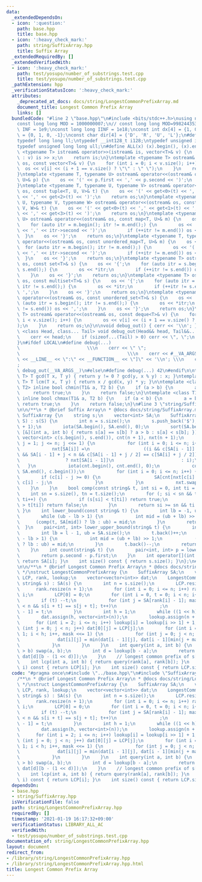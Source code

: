 ```yaml
---
data:
  _extendedDependsOn:
  - icon: ':question:'
    path: base.hpp
    title: base.hpp
  - icon: ':heavy_check_mark:'
    path: string/SuffixArray.hpp
    title: Suffix Array
  _extendedRequiredBy: []
  _extendedVerifiedWith:
  - icon: ':heavy_check_mark:'
    path: test/yosupo/number_of_substrings.test.cpp
    title: test/yosupo/number_of_substrings.test.cpp
  _pathExtension: hpp
  _verificationStatusIcon: ':heavy_check_mark:'
  attributes:
    _deprecated_at_docs: docs/string/LongestCommonPrefixArray.md
    document_title: Longest Common Prefix Array
    links: []
  bundledCode: "#line 2 \"base.hpp\"\n#include <bits/stdc++.h>\nusing namespace std;\n\
    const long long MOD = 1000000007;\n// const long long MOD=998244353;\nconst int\
    \ INF = 1e9;\nconst long long IINF = 1e18;\nconst int dx[4] = {1, 0, -1, 0}, dy[4]\
    \ = {0, 1, 0, -1};\nconst char dir[4] = {'D', 'R', 'U', 'L'};\n#define LOCAL\n\
    typedef long long ll;\ntypedef __int128_t i128;\ntypedef unsigned int uint;\n\
    typedef unsigned long long ull;\n#define ALL(x) (x).begin(), (x).end()\n\ntemplate\
    \ <typename T> istream& operator>>(istream& is, vector<T>& v) {\n    for (T& x\
    \ : v) is >> x;\n    return is;\n}\ntemplate <typename T> ostream& operator<<(ostream&\
    \ os, const vector<T>& v) {\n    for (int i = 0; i < v.size(); i++) {\n      \
    \  os << v[i] << (i + 1 == v.size() ? \"\" : \" \");\n    }\n    return os;\n\
    }\ntemplate <typename T, typename U> ostream& operator<<(ostream& os, const pair<T,\
    \ U>& p) {\n    os << '(' << p.first << ',' << p.second << ')';\n    return os;\n\
    }\ntemplate <typename T, typename U, typename V> ostream& operator<<(ostream&\
    \ os, const tuple<T, U, V>& t) {\n    os << '(' << get<0>(t) << ',' << get<1>(t)\
    \ << ',' << get<2>(t) << ')';\n    return os;\n}\ntemplate <typename T, typename\
    \ U, typename V, typename W> ostream& operator<<(ostream& os, const tuple<T, U,\
    \ V, W>& t) {\n    os << '(' << get<0>(t) << ',' << get<1>(t) << ',' << get<2>(t)\
    \ << ',' << get<3>(t) << ')';\n    return os;\n}\ntemplate <typename T, typename\
    \ U> ostream& operator<<(ostream& os, const map<T, U>& m) {\n    os << '{';\n\
    \    for (auto itr = m.begin(); itr != m.end();) {\n        os << '(' << itr->first\
    \ << ',' << itr->second << ')';\n        if (++itr != m.end()) os << ',';\n  \
    \  }\n    os << '}';\n    return os;\n}\ntemplate <typename T, typename U> ostream&\
    \ operator<<(ostream& os, const unordered_map<T, U>& m) {\n    os << '{';\n  \
    \  for (auto itr = m.begin(); itr != m.end();) {\n        os << '(' << itr->first\
    \ << ',' << itr->second << ')';\n        if (++itr != m.end()) os << ',';\n  \
    \  }\n    os << '}';\n    return os;\n}\ntemplate <typename T> ostream& operator<<(ostream&\
    \ os, const set<T>& s) {\n    os << '{';\n    for (auto itr = s.begin(); itr !=\
    \ s.end();) {\n        os << *itr;\n        if (++itr != s.end()) os << ',';\n\
    \    }\n    os << '}';\n    return os;\n}\ntemplate <typename T> ostream& operator<<(ostream&\
    \ os, const multiset<T>& s) {\n    os << '{';\n    for (auto itr = s.begin();\
    \ itr != s.end();) {\n        os << *itr;\n        if (++itr != s.end()) os <<\
    \ ',';\n    }\n    os << '}';\n    return os;\n}\ntemplate <typename T> ostream&\
    \ operator<<(ostream& os, const unordered_set<T>& s) {\n    os << '{';\n    for\
    \ (auto itr = s.begin(); itr != s.end();) {\n        os << *itr;\n        if (++itr\
    \ != s.end()) os << ',';\n    }\n    os << '}';\n    return os;\n}\ntemplate <typename\
    \ T> ostream& operator<<(ostream& os, const deque<T>& v) {\n    for (int i = 0;\
    \ i < v.size(); i++) {\n        os << v[i] << (i + 1 == v.size() ? \"\" : \" \"\
    );\n    }\n    return os;\n}\n\nvoid debug_out() { cerr << '\\n'; }\ntemplate\
    \ <class Head, class... Tail> void debug_out(Head&& head, Tail&&... tail) {\n\
    \    cerr << head;\n    if (sizeof...(Tail) > 0) cerr << \", \";\n    debug_out(move(tail)...);\n\
    }\n#ifdef LOCAL\n#define debug(...)                                          \
    \                         \\\n    cerr << \" \";                             \
    \                                        \\\n    cerr << #__VA_ARGS__ << \" :[\"\
    \ << __LINE__ << \":\" << __FUNCTION__ << \"]\" << '\\n'; \\\n    cerr << \" \"\
    ;                                                                     \\\n   \
    \ debug_out(__VA_ARGS__)\n#else\n#define debug(...) 42\n#endif\n\ntemplate <typename\
    \ T> T gcd(T x, T y) { return y != 0 ? gcd(y, x % y) : x; }\ntemplate <typename\
    \ T> T lcm(T x, T y) { return x / gcd(x, y) * y; }\n\ntemplate <class T1, class\
    \ T2> inline bool chmin(T1& a, T2 b) {\n    if (a > b) {\n        a = b;\n   \
    \     return true;\n    }\n    return false;\n}\ntemplate <class T1, class T2>\
    \ inline bool chmax(T1& a, T2 b) {\n    if (a < b) {\n        a = b;\n       \
    \ return true;\n    }\n    return false;\n}\n#line 3 \"string/SuffixArray.hpp\"\
    \n\n/**\n * @brief Suffix Array\n * @docs docs/string/SuffixArray.md\n */\nstruct\
    \ SuffixArray {\n    string s;\n    vector<int> SA;\n    SuffixArray(const string&\
    \ S) : s(S) {\n        int n = s.size();\n        s.push_back('$');\n        SA.resize(n\
    \ + 1);\n        iota(SA.begin(), SA.end(), 0);\n        sort(SA.begin(), SA.end(),\
    \ [&](int a, int b) { return s[a] == s[b] ? a > b : s[a] < s[b]; });\n       \
    \ vector<int> c(s.begin(), s.end()), cnt(n + 1), nxt(n + 1);\n        for (int\
    \ j = 1; j <= n; j <<= 1) {\n            for (int i = 0; i <= n; i++) {\n    \
    \            nxt[SA[i]] =\n                    ((i && c[SA[i - 1]] == c[SA[i]]\
    \ && SA[i - 1] + j < n && c[SA[i - 1] + j / 2] == c[SA[i] + j / 2])\n        \
    \                 ? nxt[SA[i - 1]]\n                         : i);\n         \
    \   }\n            iota(cnt.begin(), cnt.end(), 0);\n            copy(SA.begin(),\
    \ SA.end(), c.begin());\n            for (int i = 0; i <= n; i++) {\n        \
    \        if (c[i] - j >= 0) {\n                    SA[cnt[nxt[c[i] - j]]++] =\
    \ c[i] - j;\n                }\n            }\n            nxt.swap(c);\n    \
    \    }\n    }\n    bool comp(const string& t, int si = 0, int ti = 0) {\n    \
    \    int sn = s.size(), tn = t.size();\n        for (; si < sn && ti < tn; si++,\
    \ ti++) {\n            if (s[si] < t[ti]) return true;\n            if (s[si]\
    \ > t[ti]) return false;\n        }\n        return si >= sn && ti < tn;\n   \
    \ }\n    int lower_bound(const string& t) {\n        int lb = -1, ub = SA.size();\n\
    \        while (ub - lb > 1) {\n            int mid = (ub + lb) >> 1;\n      \
    \      (comp(t, SA[mid]) ? lb : ub) = mid;\n        }\n        return ub;\n  \
    \  }\n    pair<int, int> lower_upper_bound(string& t) {\n        int l = lower_bound(t);\n\
    \        int lb = l - 1, ub = SA.size();\n        t.back()++;\n        while (ub\
    \ - lb > 1) {\n            int mid = (ub + lb) >> 1;\n            (comp(t, SA[mid])\
    \ ? lb : ub) = mid;\n        }\n        t.back()--;\n        return {l, ub};\n\
    \    }\n    int count(string& t) {\n        pair<int, int> p = lower_upper_bound(t);\n\
    \        return p.second - p.first;\n    }\n    int operator[](int i) const {\
    \ return SA[i]; }\n    int size() const { return s.size(); }\n};\n#line 4 \"string/LongestCommonPrefixArray.hpp\"\
    \n\n/**\n * @brief Longest Common Prefix Array\n * @docs docs/string/LongestCommonPrefixArray.md\n\
    \ */\nstruct LongestCommonPrefixArray {\n    SuffixArray SA;\n    vector<int>\
    \ LCP, rank, lookup;\n    vector<vector<int>> dat;\n    LongestCommonPrefixArray(const\
    \ string& s) : SA(s) {\n        int n = s.size();\n        LCP.resize(n);\n  \
    \      rank.resize(n + 1);\n        for (int i = 0; i <= n; i++) rank[SA[i]] =\
    \ i;\n        LCP[0] = 0;\n        for (int i = 0, t = 0; i < n; i++) {\n    \
    \        if (t) --t;\n            for (int j = SA[rank[i] - 1]; max(i, j) + t\
    \ < n && s[i + t] == s[j + t]; t++)\n                ;\n            LCP[rank[i]\
    \ - 1] = t;\n        }\n        int h = 1;\n        while ((1 << h) <= n) h++;\n\
    \        dat.assign(h, vector<int>(n));\n        lookup.assign(n + 1, 0);\n  \
    \      for (int i = 2; i <= n; i++) lookup[i] = lookup[i >> 1] + 1;\n        for\
    \ (int j = 0; j < n; j++) dat[0][j] = LCP[j];\n        for (int i = 1, mask =\
    \ 1; i < h; i++, mask <<= 1) {\n            for (int j = 0; j < n; j++) {\n  \
    \              dat[i][j] = min(dat[i - 1][j], dat[i - 1][min(j + mask, n - 1)]);\n\
    \            }\n        }\n    }\n    int query(int a, int b) {\n        if (a\
    \ > b) swap(a, b);\n        int d = lookup[b - a];\n        return min(dat[d][a],\
    \ dat[d][b - (1 << d)]);\n    }\n    // longest common prefix of s[a...] and s[b...]\n\
    \    int lcp(int a, int b) { return query(rank[a], rank[b]); }\n    int operator[](int\
    \ i) const { return LCP[i]; }\n    int size() const { return LCP.size(); }\n};\n"
  code: "#pragma once\n#include \"../base.hpp\"\n#include \"SuffixArray.hpp\"\n\n\
    /**\n * @brief Longest Common Prefix Array\n * @docs docs/string/LongestCommonPrefixArray.md\n\
    \ */\nstruct LongestCommonPrefixArray {\n    SuffixArray SA;\n    vector<int>\
    \ LCP, rank, lookup;\n    vector<vector<int>> dat;\n    LongestCommonPrefixArray(const\
    \ string& s) : SA(s) {\n        int n = s.size();\n        LCP.resize(n);\n  \
    \      rank.resize(n + 1);\n        for (int i = 0; i <= n; i++) rank[SA[i]] =\
    \ i;\n        LCP[0] = 0;\n        for (int i = 0, t = 0; i < n; i++) {\n    \
    \        if (t) --t;\n            for (int j = SA[rank[i] - 1]; max(i, j) + t\
    \ < n && s[i + t] == s[j + t]; t++)\n                ;\n            LCP[rank[i]\
    \ - 1] = t;\n        }\n        int h = 1;\n        while ((1 << h) <= n) h++;\n\
    \        dat.assign(h, vector<int>(n));\n        lookup.assign(n + 1, 0);\n  \
    \      for (int i = 2; i <= n; i++) lookup[i] = lookup[i >> 1] + 1;\n        for\
    \ (int j = 0; j < n; j++) dat[0][j] = LCP[j];\n        for (int i = 1, mask =\
    \ 1; i < h; i++, mask <<= 1) {\n            for (int j = 0; j < n; j++) {\n  \
    \              dat[i][j] = min(dat[i - 1][j], dat[i - 1][min(j + mask, n - 1)]);\n\
    \            }\n        }\n    }\n    int query(int a, int b) {\n        if (a\
    \ > b) swap(a, b);\n        int d = lookup[b - a];\n        return min(dat[d][a],\
    \ dat[d][b - (1 << d)]);\n    }\n    // longest common prefix of s[a...] and s[b...]\n\
    \    int lcp(int a, int b) { return query(rank[a], rank[b]); }\n    int operator[](int\
    \ i) const { return LCP[i]; }\n    int size() const { return LCP.size(); }\n};"
  dependsOn:
  - base.hpp
  - string/SuffixArray.hpp
  isVerificationFile: false
  path: string/LongestCommonPrefixArray.hpp
  requiredBy: []
  timestamp: '2021-01-19 16:17:32+09:00'
  verificationStatus: LIBRARY_ALL_AC
  verifiedWith:
  - test/yosupo/number_of_substrings.test.cpp
documentation_of: string/LongestCommonPrefixArray.hpp
layout: document
redirect_from:
- /library/string/LongestCommonPrefixArray.hpp
- /library/string/LongestCommonPrefixArray.hpp.html
title: Longest Common Prefix Array
---
```

